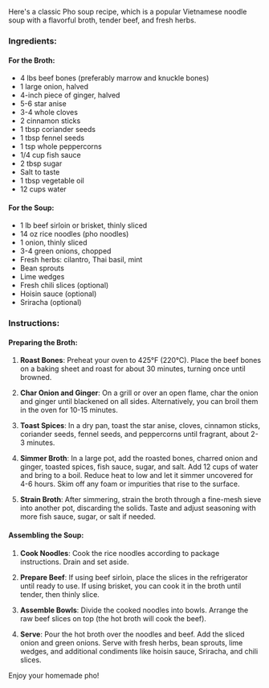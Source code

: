 Here's a classic Pho soup recipe, which is a popular Vietnamese noodle soup with a flavorful broth, tender beef, and fresh herbs.

### Ingredients:
#### For the Broth:
- 4 lbs beef bones (preferably marrow and knuckle bones)
- 1 large onion, halved
- 4-inch piece of ginger, halved
- 5-6 star anise
- 3-4 whole cloves
- 2 cinnamon sticks
- 1 tbsp coriander seeds
- 1 tbsp fennel seeds
- 1 tsp whole peppercorns
- 1/4 cup fish sauce
- 2 tbsp sugar
- Salt to taste
- 1 tbsp vegetable oil
- 12 cups water

#### For the Soup:
- 1 lb beef sirloin or brisket, thinly sliced
- 14 oz rice noodles (pho noodles)
- 1 onion, thinly sliced
- 3-4 green onions, chopped
- Fresh herbs: cilantro, Thai basil, mint
- Bean sprouts
- Lime wedges
- Fresh chili slices (optional)
- Hoisin sauce (optional)
- Sriracha (optional)

### Instructions:

#### Preparing the Broth:
1. **Roast Bones**: Preheat your oven to 425°F (220°C). Place the beef bones on a baking sheet and roast for about 30 minutes, turning once until browned.

2. **Char Onion and Ginger**: On a grill or over an open flame, char the onion and ginger until blackened on all sides. Alternatively, you can broil them in the oven for 10-15 minutes.

3. **Toast Spices**: In a dry pan, toast the star anise, cloves, cinnamon sticks, coriander seeds, fennel seeds, and peppercorns until fragrant, about 2-3 minutes.

4. **Simmer Broth**: In a large pot, add the roasted bones, charred onion and ginger, toasted spices, fish sauce, sugar, and salt. Add 12 cups of water and bring to a boil. Reduce heat to low and let it simmer uncovered for 4-6 hours. Skim off any foam or impurities that rise to the surface.

5. **Strain Broth**: After simmering, strain the broth through a fine-mesh sieve into another pot, discarding the solids. Taste and adjust seasoning with more fish sauce, sugar, or salt if needed.

#### Assembling the Soup:
1. **Cook Noodles**: Cook the rice noodles according to package instructions. Drain and set aside.

2. **Prepare Beef**: If using beef sirloin, place the slices in the refrigerator until ready to use. If using brisket, you can cook it in the broth until tender, then thinly slice.

3. **Assemble Bowls**: Divide the cooked noodles into bowls. Arrange the raw beef slices on top (the hot broth will cook the beef). 

4. **Serve**: Pour the hot broth over the noodles and beef. Add the sliced onion and green onions. Serve with fresh herbs, bean sprouts, lime wedges, and additional condiments like hoisin sauce, Sriracha, and chili slices.

Enjoy your homemade pho!